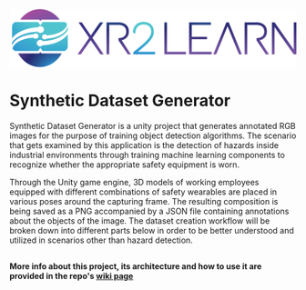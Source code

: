 ![XR2Learn](https://github.com/XR2Learn/.github/blob/main/images/XR2Learn%20logo.png)

# Synthetic Dataset Generator

Synthetic Dataset Generator is a unity project that generates annotated RGB images for the purpose of training object detection algorithms. The scenario that gets examined by this application is the detection of hazards inside industrial environments through training machine learning components to recognize whether the appropriate safety equipment is worn.

Through the Unity game engine, 3D models of working employees equipped with different combinations of safety wearables are placed in various poses around the capturing frame. The resulting composition is being saved as a PNG accompanied by a JSON file containing annotations about the objects of the image. The dataset creation workflow will be broken down into different parts below in order to be better understood and utilized in scenarios other than hazard detection.

##

#### More info about this project, its architecture and how to use it are provided in the repo's [wiki page](https://github.com/XR2Learn/.github/wiki/Beacon-Application-3)
